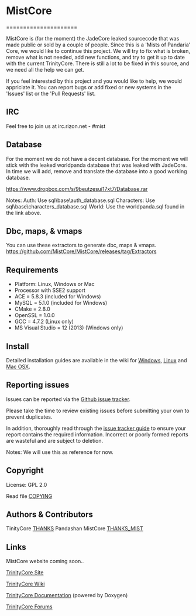 # MistCore
=====================

MistCore is (for the moment) the JadeCore leaked sourcecode that was made public or sold by a couple of people.
Since this is a 'Mists of Pandaria' Core, we would like to continue this project.
We will try to fix what is broken, remove what is not needed, add new functions, and try to get it up to date with the current TrinityCore.
There is still a lot to be fixed in this source, and we need all the help we can get.

If you feel interested by this project and you would like to help, we would appriciate it.
You can report bugs or add fixed or new systems in the 'Issues' list or the 'Pull Requests' list.

## IRC
Feel free to join us at irc.rizon.net - #mist

## Database
For the moment we do not have a decent database. For the moment we will stick with the leaked worldpanda database that was leaked with JadeCore.
In time we will add, remove and translate the database into a good working database.

https://www.dropbox.com/s/9beutzesui17xt7/Database.rar

Notes:
Auth: Use sql\base\auth_database.sql
Characters: Use sql\base\characters_database.sql
World: Use the worldpanda.sql found in the link above.


## Dbc, maps, & vmaps
You can use these extractors to generate dbc, maps & vmaps.
https://github.com/MistCore/MistCore/releases/tag/Extractors


## Requirements

+ Platform: Linux, Windows or Mac
+ Processor with SSE2 support
+ ACE = 5.8.3 (included for Windows)
+ MySQL = 5.1.0 (included for Windows)
+ CMake = 2.8.0
+ OpenSSL = 1.0.0
+ GCC = 4.7.2 (Linux only)
+ MS Visual Studio = 12 (2013) (Windows only)


## Install

Detailed installation guides are available in the wiki for
[Windows](http://collab.kpsn.org/display/tc/How-to_Win),
[Linux](http://collab.kpsn.org/display/tc/How-to_Linux) and
[Mac OSX](http://collab.kpsn.org/display/tc/How-to_Mac).


## Reporting issues

Issues can be reported via the [Github issue tracker](https://github.com/MistCore/MistCore/issues?state=open).

Please take the time to review existing issues before submitting your own to
prevent duplicates.

In addition, thoroughly read through the [issue tracker guide](http://www.trinitycore.org/f/topic/37-the-trinitycore-issuetracker-and-you/) to ensure
your report contains the required information. Incorrect or poorly formed
reports are wasteful and are subject to deletion.

Notes:
We will use this as reference for now.

## Copyright

License: GPL 2.0

Read file [COPYING](COPYING)


## Authors &amp; Contributors

TinityCore [THANKS](THANKS)
Pandashan
MistCore [THANKS_MIST](THANKS_MIST)


## Links

MistCore website coming soon..

[TrinityCore Site](http://www.trinitycore.org)

[TrinityCore Wiki](http://trinitycore.info)

[TrinityCore Documentation](http://www.trinitycore.net) (powered by Doxygen)

[TrinityCore Forums](http://www.trinitycore.org/f/)
